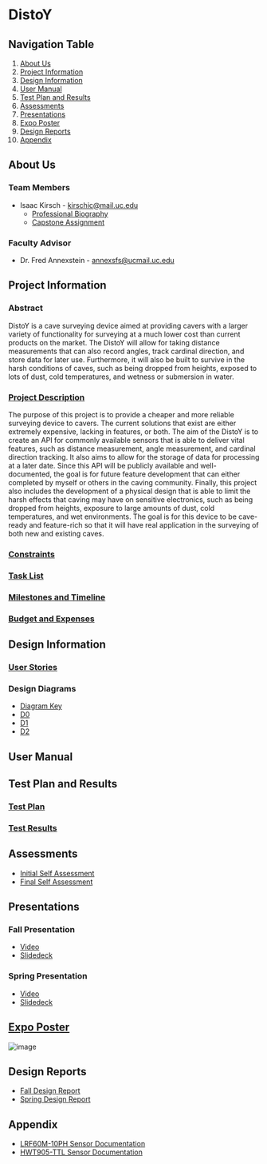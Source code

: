 # DistoY

## Navigation Table
1. [About Us](#about-us)
2. [Project Information](#project-information)
3. [Design Information](#design-information)
4. [User Manual](#user-manual)
5. [Test Plan and Results](#test-plan-and-results)
6. [Assessments](#assessments)
7. [Presentations](#presentations)
8. [Expo Poster](#expo-poster)
9. [Design Reports](#design-reports)
11. [Appendix](#appendix)

## About Us
### Team Members
* Isaac Kirsch - kirschic@mail.uc.edu
    * [Professional Biography](https://github.com/DarkNomads/DistoY/blob/76ab971688b6ed0b7e496e9f45d501d66ebb171e/assignments/professional_bio/Professional%20Biography.md)
    * [Capstone Assignment](https://github.com/DarkNomads/DistoY/blob/867013c8fbe97be6f60c77dfcf5a4ddcef271e82/assignments/capstone_assignment/Capstone_Assignment_IsaacKirsch.pdf)

### Faculty Advisor
* Dr. Fred Annexstein - annexsfs@ucmail.uc.edu

## Project Information
### Abstract
DistoY is a cave surveying device aimed at providing cavers with a larger variety of functionality for surveying at a much lower cost
than current products on the market. The DistoY will allow for taking distance measurements that can also record angles, track cardinal
direction, and store data for later use. Furthermore, it will also be built to survive in the harsh conditions of caves, such as being
dropped from heights, exposed to lots of dust, cold temperatures, and wetness or submersion in water.

### [Project Description](https://github.com/DarkNomads/DistoY/blob/76ab971688b6ed0b7e496e9f45d501d66ebb171e/assignments/project_details/Project%20Description.md)
The purpose of this project is to provide a cheaper and more reliable surveying device to cavers. The current solutions that exist are
either extremely expensive, lacking in features, or both. The aim of the DistoY is to create an API for commonly available sensors
that is able to deliver vital features, such as distance measurement, angle measurement, and cardinal direction tracking. It also
aims to allow for the storage of data for processing at a later date. Since this API will be publicly available and well-documented,
the goal is for future feature development that can either completed by myself or others in the caving community. Finally, this project
also includes the development of a physical design that is able to limit the harsh effects that caving may have on sensitive electronics,
such as being dropped from heights, exposure to large amounts of dust, cold temperatures, and wet environments. The goal is for this device
to be cave-ready and feature-rich so that it will have real application in the surveying of both new and existing caves.

### [Constraints](https://github.com/DarkNomads/DistoY/blob/76ab971688b6ed0b7e496e9f45d501d66ebb171e/assignments/project_details/Constraint%20Essay.md)

### [Task List](https://github.com/DarkNomads/DistoY/blob/76ab971688b6ed0b7e496e9f45d501d66ebb171e/assignments/project_details/Task%20List.md)

### [Milestones and Timeline](https://github.com/DarkNomads/DistoY/blob/76ab971688b6ed0b7e496e9f45d501d66ebb171e/assignments/project_details/Milestones.md)

### [Budget and Expenses](https://github.com/DarkNomads/DistoY/blob/867013c8fbe97be6f60c77dfcf5a4ddcef271e82/assignments/project_details/Project%20Budget.md)

## Design Information

### [User Stories](https://github.com/DarkNomads/DistoY/blob/b6f97907a970fca5fb77c33f4b0cf4bf1b116473/assignments/project_details/User%20Stories.md)

### Design Diagrams
  * [Diagram Key](https://github.com/DarkNomads/DistoY/blob/76ab971688b6ed0b7e496e9f45d501d66ebb171e/assignments/design_diagrams/Diagram_Key.png)
  * [D0](https://github.com/DarkNomads/DistoY/blob/76ab971688b6ed0b7e496e9f45d501d66ebb171e/assignments/design_diagrams/D0.png)
  * [D1](https://github.com/DarkNomads/DistoY/blob/76ab971688b6ed0b7e496e9f45d501d66ebb171e/assignments/design_diagrams/D1.png)
  * [D2](https://github.com/DarkNomads/DistoY/blob/76ab971688b6ed0b7e496e9f45d501d66ebb171e/assignments/design_diagrams/D2.png)

## User Manual

## Test Plan and Results

### [Test Plan](https://github.com/DarkNomads/DistoY/blob/867013c8fbe97be6f60c77dfcf5a4ddcef271e82/assignments/testing/Test_Plan.pdf)

### [Test Results]()

## Assessments
* [Initial Self Assessment](https://github.com/DarkNomads/DistoY/blob/76ab971688b6ed0b7e496e9f45d501d66ebb171e/assignments/self_assessments/Self_Assessment_IsaacKirsch.pdf)
* [Final Self Assessment](https://github.com/DarkNomads/DistoY/blob/76ab971688b6ed0b7e496e9f45d501d66ebb171e/assignments/self_assessments/Final_Self_Assessment_IsaacKirsch.pdf)

## Presentations
### Fall Presentation
* [Video](https://youtu.be/nXGCh4rYkBU)
* [Slidedeck](https://github.com/DarkNomads/DistoY/blob/76ab971688b6ed0b7e496e9f45d501d66ebb171e/assignments/presentations/DistoY%20Presentation%20-%20Fall%202022.pdf)

### Spring Presentation
* [Video](https://youtu.be/2vx8ASrVzAI)
* [Slidedeck](https://github.com/DarkNomads/DistoY/blob/76ab971688b6ed0b7e496e9f45d501d66ebb171e/assignments/presentations/DistoY%20Presentation%20-%20Spring%202023.pdf)

## [Expo Poster](https://github.com/DarkNomads/DistoY/blob/76ab971688b6ed0b7e496e9f45d501d66ebb171e/assignments/expo_poster/ExpoPoster.pdf)
![image](https://user-images.githubusercontent.com/33441174/232244701-000df559-5d16-4fd4-8b22-728792aba8f7.png)

## Design Reports
* [Fall Design Report](https://github.com/DarkNomads/DistoY/blob/76ab971688b6ed0b7e496e9f45d501d66ebb171e/assignments/design_reports/Final%20Fall%20Design%20Report.md)
* [Spring Design Report](https://github.com/DarkNomads/DistoY/blob/76ab971688b6ed0b7e496e9f45d501d66ebb171e/assignments/design_reports/Final%20Spring%20Design%20Report.md)

## Appendix
* [LRF60M-10PH Sensor Documentation](https://github.com/DarkNomads/DistoY/blob/7e34fea71461653f07cd023b3e609e29f35a7c9d/misc/LRF100M10PH-datasheet.pdf)
* [HWT905-TTL Sensor Documentation](https://github.com/DarkNomads/DistoY/blob/7e34fea71461653f07cd023b3e609e29f35a7c9d/misc/WIT%20Standard%20Communication%20Protocol.pdf)
